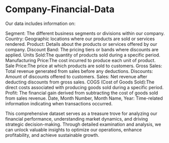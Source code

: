 # Company-Financial-Data

Our data includes information on:

Segment: The different business segments or divisions within our company.
Country: Geographic locations where our products are sold or services rendered.
Product: Details about the products or services offered by our company.
Discount Band: The pricing tiers or bands where discounts are applied.
Units Sold:The quantity of products sold during a specific period.
Manufacturing Price:The cost incurred to produce each unit of product.
Sale Price:The price at which products are sold to customers.
Gross Sales: Total revenue generated from sales before any deductions.
Discounts: Amount of discounts offered to customers.
Sales: Net revenue after deducting discounts from gross sales.
COGS (Cost of Goods Sold):The direct costs associated with producing goods sold during a specific period.
Profit: The financial gain derived from subtracting the cost of goods sold from sales revenue.
Date, Month Number, Month Name, Year: Time-related information indicating when transactions occurred.

This comprehensive dataset serves as a treasure trove for analyzing our financial performance, 
understanding market dynamics, and driving strategic decision-making. Through detailed examination and 
analysis, we can unlock valuable insights to optimize our operations, enhance profitability, and achieve 
sustainable growth.

